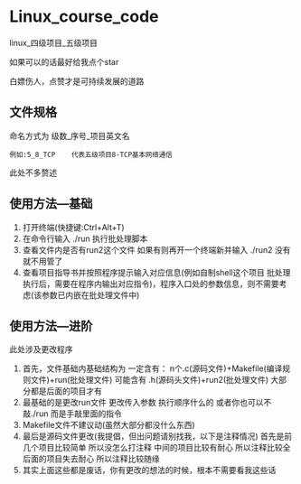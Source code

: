 # Linux_course_code

linux_四级项目_五级项目

如果可以的话最好给我点个star

白嫖伤人，点赞才是可持续发展的道路

## 文件规格

命名方式为  级数_序号_项目英文名

    例如:5_8_TCP    代表五级项目8-TCP基本网络通信

此处不多赘述

## 使用方法—基础

1. 打开终端(快捷键:Ctrl+Alt+T)
2. 在命令行输入 ./run  执行批处理脚本
3. 查看文件内是否有run2这个文件
   如果有则再开一个终端新并输入 ./run2
   没有就不用管了
4. 查看项目指导书并按照程序提示输入对应信息(例如自制shell这个项目 批处理执行后，需要在程序内输出对应指令)，程序入口处的参数信息，则不需要考虑(该参数已内嵌在批处理文件中)

## 使用方法—进阶

此处涉及更改程序

1. 首先，文件基础内基础结构为
   一定含有：
   n个.c(源码文件)+Makefile(编译规则文件)+run(批处理文件)
   可能含有
   .h(源码头文件)+run2(批处理文件)   大部分都是后面的项目才有
2. 最基础的是更改run文件  更改传入参数 执行顺序什么的 或者你也可以不敲./run 而是手敲里面的指令
3. Makefile文件不建议动(虽然大部分都没什么东西)
4. 最后是源码文件更改(我提倡，但出问题请别找我，以下是注释情况)
   首先是前几个项目比较简单  所以没怎么打注释
   中间的项目比较有耐心   所以注释比较全
   后面的项目失去耐心  所以注释比较随缘
5. 其实上面这些都是废话，你有更改的想法的时候，根本不需要看我这些话
